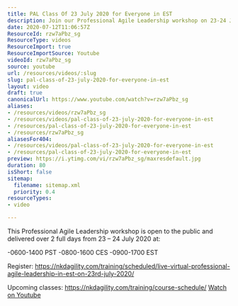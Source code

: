 ```yaml
---
title: PAL Class Of 23 July 2020 for Everyone in EST
description: Join our Professional Agile Leadership workshop on 23-24 July 2020! Open to all, learn key skills in a live virtual format. Register now!
date: 2020-07-12T11:06:57Z
ResourceId: rzw7aPbz_sg
ResourceType: videos
ResourceImport: true
ResourceImportSource: Youtube
videoId: rzw7aPbz_sg
source: youtube
url: /resources/videos/:slug
slug: pal-class-of-23-july-2020-for-everyone-in-est
layout: video
draft: true
canonicalUrl: https://www.youtube.com/watch?v=rzw7aPbz_sg
aliases:
- /resources/videos/rzw7aPbz_sg
- /resources/videos/pal-class-of-23-july-2020-for-everyone-in-est
- /resources/pal-class-of-23-july-2020-for-everyone-in-est
- /resources/rzw7aPbz_sg
aliasesFor404:
- /resources/videos/pal-class-of-23-july-2020-for-everyone-in-est
- /resources/pal-class-of-23-july-2020-for-everyone-in-est
preview: https://i.ytimg.com/vi/rzw7aPbz_sg/maxresdefault.jpg
duration: 80
isShort: false
sitemap:
  filename: sitemap.xml
  priority: 0.4
resourceTypes:
- video

---
```

 This Professional Agile Leadership workshop is open to the public and delivered over 2 full days from  23 – 24 July 2020 at:

-0600-1400 PST
-0800-1600 CES
-0900-1700 EST

Register: https://nkdagility.com/training/scheduled/live-virtual-professional-agile-leadership-in-est-on-23rd-july-2020/

Upcoming classes: https://nkdagility.com/training/course-schedule/ 
 [Watch on Youtube](https://www.youtube.com/watch?v=rzw7aPbz_sg)
